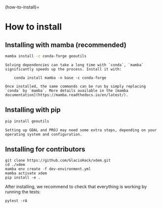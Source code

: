 (how-to-install)=

# How to install

## Installing with mamba (recommended)

```bash
mamba install -c conda-forge geoutils
```

```{note}
Solving dependencies can take a long time with `conda`, `mamba` significantly speeds up the process. Install it with:

    conda install mamba -n base -c conda-forge

Once installed, the same commands can be run by simply replacing `conda` by `mamba`. More details available in the [mamba documentation](https://mamba.readthedocs.io/en/latest/).
```

## Installing with pip

```bash
pip install geoutils
```

```{note}
Setting up GDAL and PROJ may need some extra steps, depending on your operating system and configuration.
```

## Installing for contributors

```shell
git clone https://github.com/GlacioHack/xdem.git
cd ./xdem
mamba env create -f dev-environment.yml
mamba activate xdem
pip install -e .
```

After installing, we recommend to check that everything is working by running the tests:

`pytest -rA`

